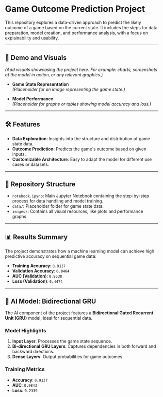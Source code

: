 # Game Outcome Prediction Project

This repository explores a data-driven approach to predict the likely outcome of a game based on the current state. It includes the steps for data preparation, model creation, and performance analysis, with a focus on explainability and usability.

---

## 📸 Demo and Visuals

*(Add visuals showcasing the project here. For example: charts, screenshots of the model in action, or any relevant graphics.)*

- **Game State Representation**  
  *(Placeholder for an image representing the game state.)*

- **Model Performance**  
  *(Placeholder for graphs or tables showing model accuracy and loss.)*

---

## 🛠 Features

- **Data Exploration**: Insights into the structure and distribution of game state data.
- **Outcome Prediction**: Predicts the game's outcome based on given inputs.
- **Customizable Architecture**: Easy to adapt the model for different use cases or datasets.

---

## 📂 Repository Structure

- `notebook.ipynb`: Main Jupyter Notebook containing the step-by-step process for data handling and model training.
- `data/`: Placeholder folder for game state data.
- `images/`: Contains all visual resources, like plots and performance graphs.

---

## 📊 Results Summary

The project demonstrates how a machine learning model can achieve high predictive accuracy on sequential game data:
- **Training Accuracy**: `0.9137`
- **Validation Accuracy**: `0.8464`
- **AUC (Validation)**: `0.9530`
- **Loss (Validation)**: `0.4474`

---

## 🤖 AI Model: Bidirectional GRU

The AI component of the project features a **Bidirectional Gated Recurrent Unit (GRU)** model, ideal for sequential data. 

### Model Highlights
1. **Input Layer**: Processes the game state sequence.
2. **Bi-directional GRU Layers**: Captures dependencies in both forward and backward directions.
3. **Dense Layers**: Output probabilities for game outcomes.

### Training Metrics
- **Accuracy**: `0.9137`
- **AUC**: `0.9843`
- **Loss**: `0.2339`
